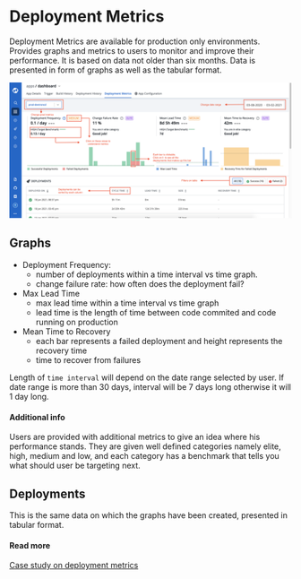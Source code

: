 # Deployment Metrics
Deployment Metrics are available for production only environments. 
Provides graphs and metrics to users to monitor and improve their performance. It is based on data not older than six months.
Data is presented in form of graphs as well as the tabular format.

![](../../.gitbook/assets/deployment-metrics.png)
## Graphs
- Deployment Frequency: 
  - number of deployments within a time interval vs time graph. 
  - change failure rate: how often does the deployment fail?
- Max Lead Time
    - max lead time within a time interval vs time graph
    - lead time is the length of time between code commited and code running on production
- Mean Time to Recovery
    - each bar represents a failed deployment and height represents the recovery time
    - time to recover from failures

Length of `time interval` will depend on the date range selected by user. If date range is more than 30 days, interval will be 7 days long otherwise it will 1 day long.

#### Additional info
Users are provided with additional metrics to give an idea where his performance stands. They are given well defined categories namely elite, high, medium and low, and each category has a benchmark that tells you what should user be targeting next. 

## Deployments
This is the same data on which the graphs have been created, presented in tabular format. 

#### Read more
[Case study on deployment metrics](https://devtron.ai/blog/a-case-study-of-designing-dashboards-to-optimize-agile-process/)
